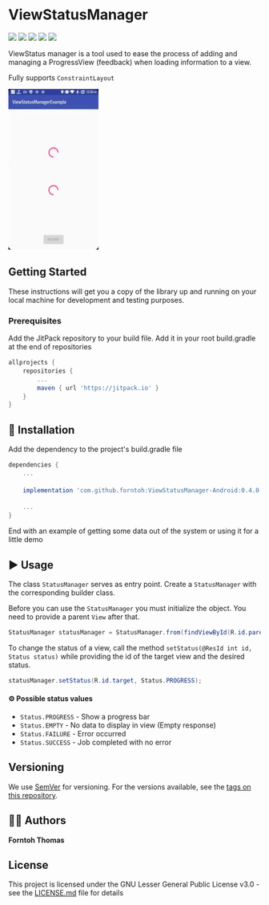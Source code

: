 # ViewStatusManager

![](https://img.shields.io/badge/version-0.4.0-blue.svg) ![](https://img.shields.io/github/license/forntoh/ViewStatusManager-Android.svg)  ![](https://img.shields.io/badge/build-passing-green.svg)  ![](https://img.shields.io/badge/dependencies-up%20to%20date-green.svg) ![](https://img.shields.io/twitter/url/https/github.com/forntoh/ViewStatusManager-Android.svg?style=social)

ViewStatus manager is a tool used to ease the process of adding and managing a ProgressView (feedback) when loading information to a view.

Fully supports `ConstraintLayout`

![](demo.gif)

## Getting Started

These instructions will get you a copy of the library up and running on your local machine for development and testing purposes.

### Prerequisites

Add the JitPack repository to your build file.
Add it in your root build.gradle at the end of repositories

```gradle
allprojects {
    repositories {
        ...
        maven { url 'https://jitpack.io' }
    }
}
```

## 💾 Installation 

Add the dependency to the project's build.gradle file

```gradle
dependencies {
    ...
    
    implementation 'com.github.forntoh:ViewStatusManager-Android:0.4.0'
    
    ...
}
```

End with an example of getting some data out of the system or using it for a little demo

## ▶️ Usage 

The class `StatusManager` serves as entry point. Create a `StatusManager` with the corresponding builder class.

Before you can use the `StatusManager` you must initialize the object. You need to provide a parent `View` after that.

```java
StatusManager statusManager = StatusManager.from(findViewById(R.id.parent));
```

To change the status of a view, call the method `setStatus(@ResId int id, Status status)` while providing the id of the target view and the desired status.

```java
statusManager.setStatus(R.id.target, Status.PROGRESS);
```

#### ⚙ Possible status values
* `Status.PROGRESS` - Show a progress bar
* `Status.EMPTY` - No data to display in view (Empty response)
* `Status.FAILURE` - Error occurred
* `Status.SUCCESS` - Job completed with no error

## Versioning

We use [SemVer](http://semver.org/) for versioning. For the versions available, see the [tags on this repository](https://github.com/forntoh/ViewStatusManager-Android/tags). 

## 👨‍💻 Authors

**Forntoh Thomas**

## License

This project is licensed under the GNU Lesser General Public License v3.0 - see the [LICENSE.md](LICENSE.md) file for details